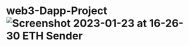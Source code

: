 # web3-Dapp-Project ![Screenshot 2023-01-23 at 16-26-30 ETH Sender](https://user-images.githubusercontent.com/103978285/214153594-399837d7-4226-4945-bd9a-457a31cc1856.png)
